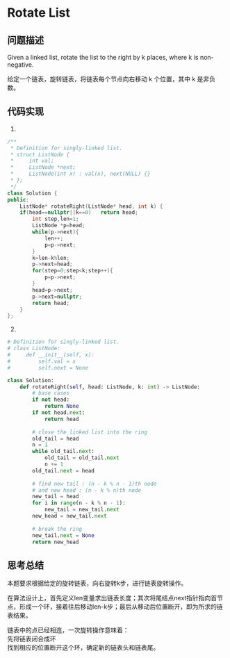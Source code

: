 #  Rotate List

## 问题描述

Given a linked list, rotate the list to the right by k places, where k is non-negative.

给定一个链表，旋转链表，将链表每个节点向右移动 k 个位置，其中 k 是非负数。

## 代码实现

1.
``` C++
/**
 * Definition for singly-linked list.
 * struct ListNode {
 *     int val;
 *     ListNode *next;
 *     ListNode(int x) : val(x), next(NULL) {}
 * };
 */
class Solution {
public:
    ListNode* rotateRight(ListNode* head, int k) {
    if(head==nullptr||k==0)   return head;
        int step,len=1;
        ListNode *p=head;
        while(p->next){
            len++;
            p=p->next;
        }
        k=len-k%len;
        p->next=head;
        for(step=0;step<k;step++){
            p=p->next;
        }
        head=p->next;
        p->next=nullptr;
        return head;
    }
};
```

2.
```python
# Definition for singly-linked list.
# class ListNode:
#     def __init__(self, x):
#         self.val = x
#         self.next = None

class Solution:
    def rotateRight(self, head: ListNode, k: int) -> ListNode:
        # base cases 
        if not head: 
            return None 
        if not head.next: 
            return head 
            
        # close the linked list into the ring
        old_tail = head 
        n = 1 
        while old_tail.next: 
            old_tail = old_tail.next 
            n += 1 
        old_tail.next = head 
        
        # find new tail : (n - k % n - 1)th node 
        # and new head : (n - k % n)th node 
        new_tail = head 
        for i in range(n - k % n - 1): 
            new_tail = new_tail.next 
        new_head = new_tail.next 
            
        # break the ring 
        new_tail.next = None 
        return new_head
```

## 思考总结

本题要求根据给定的旋转链表，向右旋转k步，进行链表旋转操作。

在算法设计上，首先定义len变量求出链表长度；其次将尾结点next指针指向首节点，形成一个环，接着往后移动len-k步；最后从移动后位置断开，即为所求的链表结果。

链表中的点已经相连，一次旋转操作意味着：  
先将链表闭合成环  
找到相应的位置断开这个环，确定新的链表头和链表尾。

